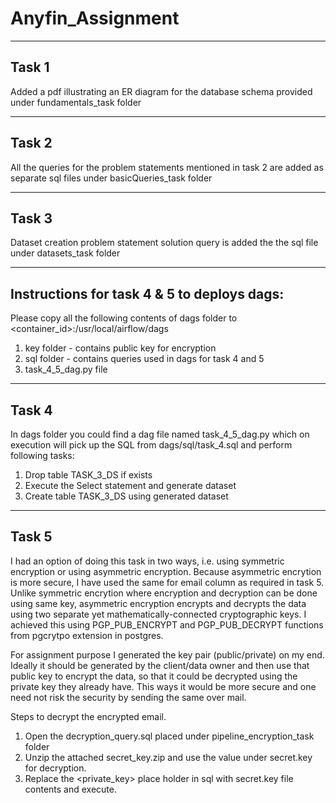# Anyfin_Assignment

------------------------------------------------------------------------------------------------
Task 1
------------------------------------------------------------------------------------------------
Added a pdf illustrating an ER diagram for the database schema provided under fundamentals_task folder

------------------------------------------------------------------------------------------------
Task 2
------------------------------------------------------------------------------------------------
All the queries for the problem statements mentioned in task 2 are added as separate sql files under basicQueries_task folder

------------------------------------------------------------------------------------------------
Task 3
------------------------------------------------------------------------------------------------
Dataset creation problem statement solution query is added the the sql file under datasets_task folder

------------------------------------------------------------------------------------------------
Instructions for task 4 & 5 to deploys dags:
------------------------------------------------------------------------------------------------
Please copy all the following contents of dags folder to <container_id>:/usr/local/airflow/dags

1. key folder - contains public key for encryption
2. sql folder - contains queries used in dags for task 4 and 5
3. task_4_5_dag.py file

------------------------------------------------------------------------------------------------
Task 4
------------------------------------------------------------------------------------------------
In dags folder you could find a dag file named task_4_5_dag.py which on execution will pick up the
SQL from dags/sql/task_4.sql and perform following tasks:

1. Drop table TASK_3_DS if exists
2. Execute the Select statement and generate dataset
3. Create table TASK_3_DS using generated dataset

------------------------------------------------------------------------------------------------
Task 5
------------------------------------------------------------------------------------------------
I had an option of doing this task in two ways, i.e. using symmetric encryption or using asymmetric encryption.
Because asymmetric encrytion is more secure, I have used the same for email column as required in task 5. 
Unlike symmetric encrytion where encryption and decryption can be done using same key, asymmetric encryption encrypts and decrypts
the data using two separate yet mathematically-connected cryptographic keys. I achieved this using PGP_PUB_ENCRYPT 
and PGP_PUB_DECRYPT functions from pgcrytpo extension in postgres.

For assignment purpose I generated the key pair (public/private) on my end. Ideally it should be generated by the 
client/data owner and then use that public key to encrypt the data, so that it could be decrypted using the private key they already have.
This ways it would be more secure and one need not risk the security by sending the same over mail.


Steps to decrypt the encrypted email.

1. Open the decryption_query.sql placed under pipeline_encryption_task folder
2. Unzip the attached secret_key.zip and use the value under secret.key for decryption.
2. Replace the <private_key> place holder in sql with secret.key file contents and execute.
